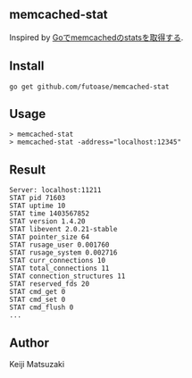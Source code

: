 memcached-stat
--------------

Inspired by [Goでmemcachedのstatsを取得する](http://blog.restartr.com/2014/04/21/golang-memcache-stats-client/).

Install
-------

```
go get github.com/futoase/memcached-stat
```

Usage
-----

```
> memcached-stat
> memcached-stat -address="localhost:12345" 
```

Result
------

```
Server: localhost:11211
STAT pid 71603
STAT uptime 10
STAT time 1403567852
STAT version 1.4.20
STAT libevent 2.0.21-stable
STAT pointer_size 64
STAT rusage_user 0.001760
STAT rusage_system 0.002716
STAT curr_connections 10
STAT total_connections 11
STAT connection_structures 11
STAT reserved_fds 20
STAT cmd_get 0
STAT cmd_set 0
STAT cmd_flush 0
...
```

Author
------
Keiji Matsuzaki

